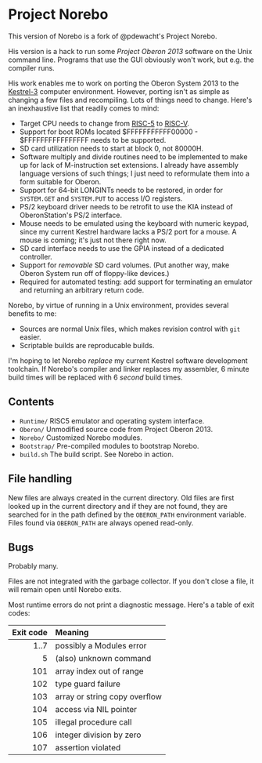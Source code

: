 # Project Norebo

This version of Norebo is a fork of @pdewacht's Project Norebo.

His version is a hack to run some _Project Oberon 2013_ software on the
Unix command line. Programs that use the GUI obviously won't work, but
e.g. the compiler runs.

His work enables me to work on porting the Oberon System 2013 to the
[Kestrel-3](http://github.com/kestrelcomputer/kestrel) computer environment.
However, porting isn't as simple as changing a few files and recompiling.
Lots of things need to change.
Here's an inexhaustive list that readily comes to mind:

* Target CPU needs to change from [RISC-5](http://www.inf.ethz.ch/personal/wirth/FPGA-relatedWork/RISC-Arch.pdf) to [RISC-V](http://riscv.org).
* Support for boot ROMs located $FFFFFFFFFFF00000 - $FFFFFFFFFFFFFFFF needs to be supported.
* SD card utilization needs to start at block 0, not 80000H.
* Software multiply and divide routines need to be implemented to make up for lack of M-instruction set extensions.  I already have assembly language versions of such things; I just need to reformulate them into a form suitable for Oberon.
* Support for 64-bit LONGINTs needs to be restored, in order for `SYSTEM.GET` and `SYSTEM.PUT` to access I/O registers.
* PS/2 keyboard driver needs to be retrofit to use the KIA instead of OberonStation's PS/2 interface.
* Mouse needs to be emulated using the keyboard with numeric keypad, since my current Kestrel hardware lacks a PS/2 port for a mouse.  A mouse is coming; it's just not there right now.
* SD card interface needs to use the GPIA instead of a dedicated controller.
* Support for *removable* SD card volumes.  (Put another way, make Oberon System run off of floppy-like devices.)
* Required for automated testing: add support for terminating an emulator and returning an arbitrary return code.

Norebo, by virtue of running in a Unix environment,
provides several benefits to me:

* Sources are normal Unix files, which makes revision control with `git` easier.
* Scriptable builds are reproducable builds.

I'm hoping to let Norebo *replace* my current Kestrel software development toolchain.
If Norebo's compiler and linker replaces my assembler,
6 minute build times will be replaced with 6 *second* build times.

## Contents

* `Runtime/` RISC5 emulator and operating system interface.
* `Oberon/` Unmodified source code from Project Oberon 2013.
* `Norebo/` Customized Norebo modules.
* `Bootstrap/` Pre-compiled modules to bootstrap Norebo.
* `build.sh` The build script. See Norebo in action.

## File handling

New files are always created in the current directory. Old files are
first looked up in the current directory and if they are not found,
they are searched for in the path defined by the `OBERON_PATH`
environment variable. Files found via `OBERON_PATH` are always opened
read-only.

## Bugs

Probably many.

Files are not integrated with the garbage collector. If you don't
close a file, it will remain open until Norebo exits.

Most runtime errors do not print a diagnostic message. Here's a table
of exit codes:

 Exit code | Meaning
----------:|:------------------------------
      1..7 | possibly a Modules error
         5 | (also) unknown command
       101 | array index out of range
       102 | type guard failure
       103 | array or string copy overflow
       104 | access via NIL pointer
       105 | illegal procedure call
       106 | integer division by zero
       107 | assertion violated
